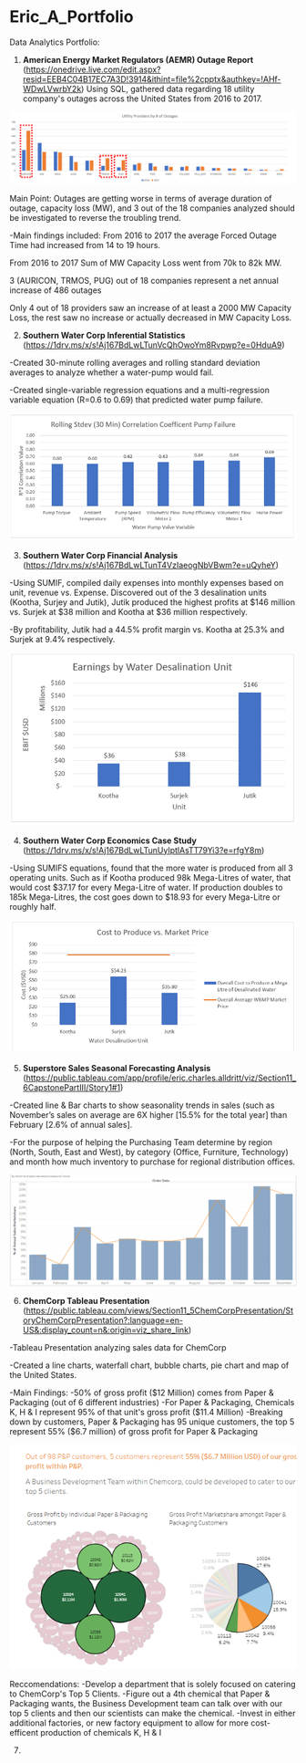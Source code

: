 # Eric_A_Portfolio
Data Analytics Portfolio: 

1. **American Energy Market Regulators (AEMR) Outage Report** (https://onedrive.live.com/edit.aspx?resid=EEB4C04B17EC7A3D!3914&ithint=file%2cpptx&authkey=!AHf-WDwLVwrbY2k)
Using SQL, gathered data regarding 18 utility company's outages across the United States from 2016 to 2017.

![](Images/AEMR%20Case%20Study%20Picture.PNG)

Main Point: Outages are getting worse in terms of average duration of outage, capacity loss (MW), and 3 out of the 18 companies analyzed should be investigated to reverse the troubling trend.

-Main findings included: 
From 2016 to 2017 the average Forced Outage Time had increased from 14 to 19 hours.

From 2016 to 2017 Sum of MW Capacity Loss went from 70k to 82k MW.

3 (AURICON, TRMOS, PUG) out of 18 companies represent a net annual increase of 486 outages

Only 4 out of 18 providers saw an increase of at least a 2000 MW Capacity Loss, the rest saw no increase or actually decreased in MW Capacity Loss.


2. **Southern Water Corp Inferential Statistics** (https://1drv.ms/x/s!Aj167BdLwLTunVcQhOwoYm8Rvpwp?e=0HduA9)

-Created 30-minute rolling averages and rolling standard deviation averages to analyze whether a water-pump would fail. 

-Created single-variable regression equations and a multi-regression variable equation (R=0.6 to 0.69) that predicted water pump failure. 

![](Images/Section%208.6.2%20Inferential%20Stats.PNG)

3. **Southern Water Corp Financial Analysis** (https://1drv.ms/x/s!Aj167BdLwLTunT4VzIaeogNbVBwm?e=uQyheY)

 
-Using SUMIF, compiled daily expenses into monthly expenses based on unit, revenue vs. Expense. Discovered out of the 3 desalination units (Kootha, Surjey and Jutik), Jutik produced the highest profits at $146 million vs. Surjek at $38 million and Kootha at $36 million respectively. 

-By profitability, Jutik had a 44.5% profit margin vs. Kootha at 25.3% and Surjek at 9.4% respectively.  

![](Images/EBIT%20Per%20Water%20Desalination%20Unit.PNG)

4. **Southern Water Corp Economics Case Study** (https://1drv.ms/x/s!Aj167BdLwLTunUyIptlAsTT79Yi3?e=rfgY8m) 

-Using SUMIFS equations, found that the more water is produced from all 3 operating units. Such as if Kootha produced 98k Mega-Litres of water, that would cost $37.17 for every Mega-Litre of water. If production doubles to 185k Mega-Litres, the cost goes down to $18.93 for every Mega-Litre or roughly half. 

![](Images/Southern%20Water%20Corp%20Economic%20Analysis.PNG)

5. **Superstore Sales Seasonal Forecasting Analysis** (https://public.tableau.com/app/profile/eric.charles.alldritt/viz/Section11_6CapstonePartIII/Story1#1)
 

-Created line & Bar charts to show seasonality trends in sales (such as November’s sales on average are 6X higher [15.5% for the total year] than February [2.6% of annual sales]. 

-For the purpose of helping the Purchasing Team determine by region (North, South, East and West), by category (Office, Furniture, Technology) and month how much inventory to purchase for regional distribution offices. 

![](Images/Tableau%20Superstore%20Image.PNG)

6. **ChemCorp Tableau Presentation** (https://public.tableau.com/views/Section11_5ChemCorpPresentation/StoryChemCorpPresentation?:language=en-US&:display_count=n&:origin=viz_share_link)

-Tableau Presentation analyzing sales data for ChemCorp

-Created a line charts, waterfall chart, bubble charts, pie chart and map of the United States.

-Main Findings:
 -50% of gross profit ($12 Million) comes from Paper & Packaging (out of 6 different industries)
 -For Paper & Packaging, Chemicals K, H & I represent 95% of that unit's gross profit ($11.4 Million)
 -Breaking down by customers, Paper & Packaging has 95 unique customers, the top 5 represent 55% ($6.7 million) of gross profit for Paper & Packaging
 
 ![](Images/ChemCorp%20Main%20Image.PNG)
 
Reccomendations:
-Develop a department that is solely focused on catering to ChemCorp's Top 5 Clients.
-Figure out a 4th chemical that Paper & Packaging wants, the Business Development team can talk over with our top 5 clients and then our scientists can make the chemical.
-Invest in either additional factories, or new factory equipment to allow for more cost-efficent production of chemicals K, H & I

7. 


